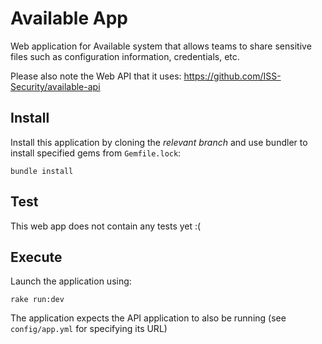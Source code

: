 # Available App

Web application for Available system that allows teams to share sensitive files such as configuration information, credentials, etc.

Please also note the Web API that it uses: https://github.com/ISS-Security/available-api

## Install

Install this application by cloning the *relevant branch* and use bundler to install specified gems from `Gemfile.lock`:

```shell
bundle install
```

## Test

This web app does not contain any tests yet :(

## Execute

Launch the application using:

```shell
rake run:dev
```

The application expects the API application to also be running (see `config/app.yml` for specifying its URL)
